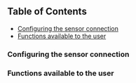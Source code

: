 ## Table of Contents

- [Configuring the sensor connection](#configuring-the-sensor-connection)
- [Functions available to the user](#functions-available-to-the-user)

### Configuring the sensor connection

### Functions available to the user
